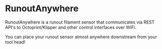 # RunoutAnywhere
 RunoutAnywhere is a runout filament sensor that communicates via REST API's to Octoprint/Klipper and other control interfaces over WiFi.

You can place your runout sensor almost anywhere downstream from your tool head!
